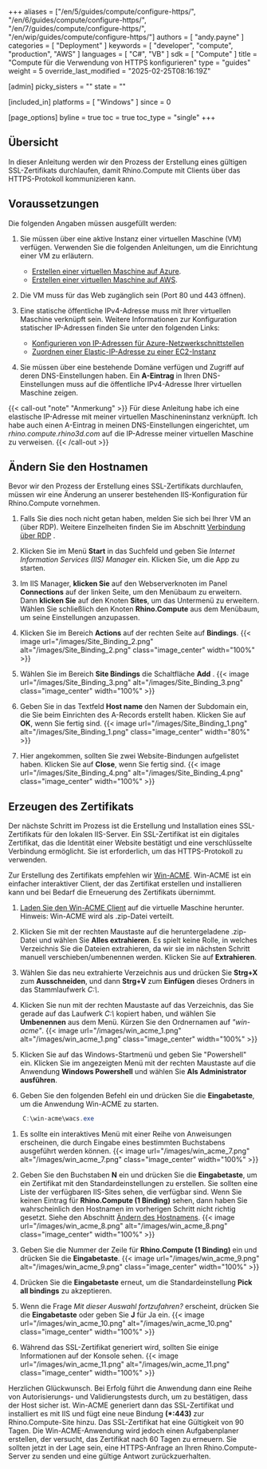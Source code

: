 ﻿+++
aliases = ["/en/5/guides/compute/configure-https/", "/en/6/guides/compute/configure-https/", "/en/7/guides/compute/configure-https/", "/en/wip/guides/compute/configure-https/"]
authors = [ "andy.payne" ]
categories = [ "Deployment" ]
keywords = [ "developer", "compute", "production", "AWS" ]
languages = [ "C#", "VB" ]
sdk = [ "Compute" ]
title = "Compute für die Verwendung von HTTPS konfigurieren"
type = "guides"
weight = 5
override_last_modified = "2025-02-25T08:16:19Z"

[admin]
picky_sisters = ""
state = ""

[included_in]
platforms = [ "Windows" ]
since = 0

[page_options]
byline = true
toc = true
toc_type = "single"
+++

## Übersicht

In dieser Anleitung werden wir den Prozess der Erstellung eines gültigen SSL-Zertifikats durchlaufen, damit Rhino.Compute mit Clients über das HTTPS-Protokoll kommunizieren kann.

## Voraussetzungen

Die folgenden Angaben müssen ausgefüllt werden:

1. Sie müssen über eine aktive Instanz einer virtuellen Maschine (VM) verfügen. Verwenden Sie die folgenden Anleitungen, um die Einrichtung einer VM zu erläutern.

    * [Erstellen einer virtuellen Maschine auf Azure](../creating-an-Azure-VM).
    * [Erstellen einer virtuellen Maschine auf AWS](../creating-an-aws-vm).

1. Die VM muss für das Web zugänglich sein (Port 80 und 443 öffnen).

1. Eine statische öffentliche IPv4-Adresse muss mit Ihrer virtuellen Maschine verknüpft sein. Weitere Informationen zur Konfiguration statischer IP-Adressen finden Sie unter den folgenden Links:
    * [Konfigurieren von IP-Adressen für Azure-Netzwerkschnittstellen](https://learn.microsoft.com/de-de/azure/virtual-network/ip-services/virtual-network-network-interface-addresses?tabs=nic-address-portal#add-ip-addresses)
    * [Zuordnen einer Elastic-IP-Adresse zu einer EC2-Instanz](https://docs.aws.amazon.com/de_de/AWSEC2/latest/UserGuide/elastic-ip-addresses-eip.html)

1. Sie müssen über eine bestehende Domäne verfügen und Zugriff auf deren DNS-Einstellungen haben. Ein **A-Eintrag** in Ihren DNS-Einstellungen muss auf die öffentliche IPv4-Adresse Ihrer virtuellen Maschine zeigen.

{{< call-out "note" "Anmerkung" >}}
Für diese Anleitung habe ich eine elastische IP-Adresse mit meiner virtuellen Maschineninstanz verknüpft. Ich habe auch einen A-Eintrag in meinen DNS-Einstellungen eingerichtet, um *rhino.compute.rhino3d.com* auf die IP-Adresse meiner virtuellen Maschine zu verweisen.
{{< /call-out >}}

## Ändern Sie den Hostnamen

Bevor wir den Prozess der Erstellung eines SSL-Zertifikats durchlaufen, müssen wir eine Änderung an unserer bestehenden IIS-Konfiguration für Rhino.Compute vornehmen.

1. Falls Sie dies noch nicht getan haben, melden Sie sich bei Ihrer VM an (über RDP). Weitere Einzelheiten finden Sie im Abschnitt [Verbindung über RDP](../deploy-to-iis/#connect-via-rdp) .

1. Klicken Sie im Menü **Start** in das Suchfeld und geben Sie *Internet Information Services (IIS) Manager* ein. Klicken Sie, um die App zu starten.

1. Im IIS Manager, **klicken Sie** auf den Webserverknoten im Panel **Connections** auf der linken Seite, um den Menübaum zu erweitern. Dann **klicken Sie** auf den Knoten **Sites**, um das Untermenü zu erweitern. Wählen Sie schließlich den Knoten **Rhino.Compute** aus dem Menübaum, um seine Einstellungen anzupassen.

1. Klicken Sie im Bereich **Actions** auf der rechten Seite auf **Bindings**. {{< image url="/images/Site_Binding_2.png" alt="/images/Site_Binding_2.png" class="image_center" width="100%" >}}

1. Wählen Sie im Bereich **Site Bindings** die Schaltfläche **Add** . {{< image url="/images/Site_Binding_3.png" alt="/images/Site_Binding_3.png" class="image_center" width="100%" >}}

1. Geben Sie in das Textfeld **Host name** den Namen der Subdomain ein, die Sie beim Einrichten des A-Records erstellt haben. Klicken Sie auf **OK**, wenn Sie fertig sind.
{{< image url="/images/Site_Binding_1.png" alt="/images/Site_Binding_1.png" class="image_center" width="80%" >}}

1. Hier angekommen, sollten Sie zwei Website-Bindungen aufgelistet haben. Klicken Sie auf **Close**, wenn Sie fertig sind. {{< image url="/images/Site_Binding_4.png" alt="/images/Site_Binding_4.png" class="image_center" width="100%" >}}

## Erzeugen des Zertifikats

Der nächste Schritt im Prozess ist die Erstellung und Installation eines SSL-Zertifikats für den lokalen IIS-Server. Ein SSL-Zertifikat ist ein digitales Zertifikat, das die Identität einer Website bestätigt und eine verschlüsselte Verbindung ermöglicht. Sie ist erforderlich, um das HTTPS-Protokoll zu verwenden.

Zur Erstellung des Zertifikats empfehlen wir [Win-ACME](https://www.win-acme.com/). Win-ACME ist ein einfacher interaktiver Client, der das Zertifikat erstellen und installieren kann und bei Bedarf die Erneuerung des Zertifikats übernimmt.

1. [Laden Sie den Win-ACME Client](https://github.com/win-acme/win-acme/releases/download/v2.2.2.1449/win-acme.v2.2.2.1449.x64.pluggable.zip) auf die virtuelle Maschine herunter. Hinweis: Win-ACME wird als .zip-Datei verteilt.

1. Klicken Sie mit der rechten Maustaste auf die heruntergeladene .zip-Datei und wählen Sie **Alles extrahieren**. Es spielt keine Rolle, in welches Verzeichnis Sie die Dateien extrahieren, da wir sie im nächsten Schritt manuell verschieben/umbenennen werden. Klicken Sie auf **Extrahieren**.

1. Wählen Sie das neu extrahierte Verzeichnis aus und drücken Sie **Strg+X** zum **Ausschneiden**, und dann **Strg+V** zum **Einfügen** dieses Ordners in das Stammlaufwerk <i>C:\\</i>. 

1. Klicken Sie nun mit der rechten Maustaste auf das Verzeichnis, das Sie gerade auf das Laufwerk <i>C:\\</i> kopiert haben, und wählen Sie **Umbenennen** aus dem Menü. Kürzen Sie den Ordnernamen auf *"win-acme"*. 
{{< image url="/images/win_acme_1.png" alt="/images/win_acme_1.png" class="image_center" width="100%" >}}

1. Klicken Sie auf das Windows-Startmenü und geben Sie "Powershell" ein. Klicken Sie im angezeigten Menü mit der rechten Maustaste auf die Anwendung **Windows Powershell** und wählen Sie **Als Administrator ausführen**.

1. Geben Sie den folgenden Befehl ein und drücken Sie die **Eingabetaste**, um die Anwendung Win-ACME zu starten.
```powershell
    C:\win-acme\wacs.exe
```
1. Es sollte ein interaktives Menü mit einer Reihe von Anweisungen erscheinen, die durch Eingabe eines bestimmten Buchstabens ausgeführt werden können.
{{< image url="/images/win_acme_7.png" alt="/images/win_acme_7.png" class="image_center" width="100%" >}} 

1. Geben Sie den Buchstaben **N** ein und drücken Sie die **Eingabetaste**, um ein Zertifikat mit den Standardeinstellungen zu erstellen. Sie sollten eine Liste der verfügbaren IIS-Sites sehen, die verfügbar sind. Wenn Sie keinen Eintrag für **Rhino.Compute (1 Binding)** sehen, dann haben Sie wahrscheinlich den Hostnamen im vorherigen Schritt nicht richtig gesetzt. Siehe den Abschnitt [Ändern des Hostnamens](#modify-the-host-name).
{{< image url="/images/win_acme_8.png" alt="/images/win_acme_8.png" class="image_center" width="100%" >}} 

1. Geben Sie die Nummer der Zeile für **Rhino.Compute (1 Binding)** ein und drücken Sie die **Eingabetaste**.
{{< image url="/images/win_acme_9.png" alt="/images/win_acme_9.png" class="image_center" width="100%" >}} 

1. Drücken Sie die **Eingabetaste** erneut, um die Standardeinstellung **Pick all bindings** zu akzeptieren.

1. Wenn die Frage *Mit dieser Auswahl fortzufahren?* erscheint, drücken Sie die **Eingabetaste** oder geben Sie **J** für Ja ein.
{{< image url="/images/win_acme_10.png" alt="/images/win_acme_10.png" class="image_center" width="100%" >}} 

1. Während das SSL-Zertifikat generiert wird, sollten Sie einige Informationen auf der Konsole sehen.
{{< image url="/images/win_acme_11.png" alt="/images/win_acme_11.png" class="image_center" width="100%" >}} 

Herzlichen Glückwunsch. Bei Erfolg führt die Anwendung dann eine Reihe von Autorisierungs- und Validierungstests durch, um zu bestätigen, dass der Host sicher ist. Win-ACME generiert dann das SSL-Zertifikat und installiert es mit IIS und fügt eine neue Bindung **(*:443)** zur Rhino.Compute-Site hinzu. Das SSL-Zertifikat hat eine Gültigkeit von 90 Tagen. Die Win-ACME-Anwendung wird jedoch einen Aufgabenplaner erstellen, der versucht, das Zertifikat nach 60 Tagen zu erneuern. Sie sollten jetzt in der Lage sein, eine HTTPS-Anfrage an Ihren Rhino.Compute-Server zu senden und eine gültige Antwort zurückzuerhalten.

<br>
